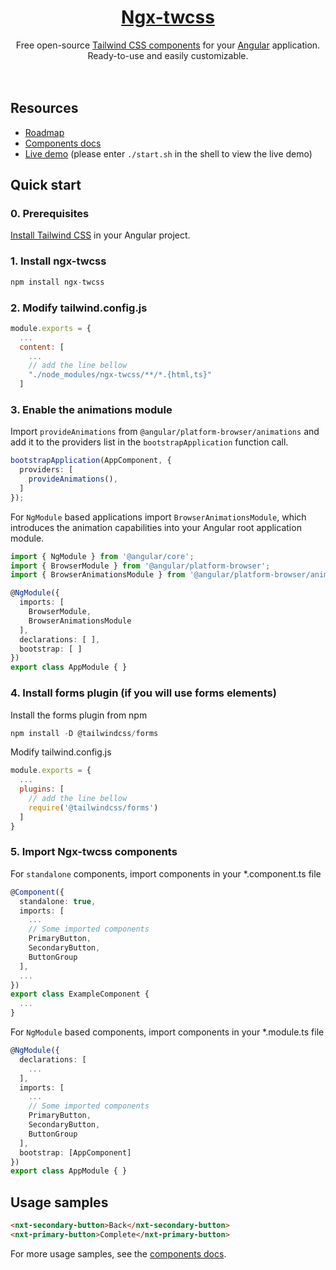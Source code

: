 <a href="https://github.com/William-Mba/ngx-twcss">
<div align="center">
    <h1>Ngx-twcss</h1>
</div>
</a>

<div align="center">
Free open-source <a href="https://tailwindui.com/">Tailwind CSS components</a> for your <a href="https://angular.dev/">Angular</a> application.
<br/>
Ready-to-use and easily customizable.
<br/>
<br/>
<br/>
</div>

## Resources

- [Roadmap](docs/roadmap.md)
- [Components docs](docs/components/)
- [Live demo](https://stackblitz.com/edit/stackblitz-starters-lrxhtf?file=demo%2Fsrc%2Fapp%2Fapp.component.ts) (please enter ``./start.sh`` in the shell to view the live demo)


## Quick start

### 0. Prerequisites

[Install Tailwind CSS](https://tailwindcss.com/docs/guides/angular) in your Angular project.

### 1. Install ngx-twcss

```ts
npm install ngx-twcss
```

### 2. Modify tailwind.config.js

```js
module.exports = {
  ...
  content: [
    ...
    // add the line bellow
    "./node_modules/ngx-twcss/**/*.{html,ts}"
  ]
```

### 3. Enable the animations module

Import ``provideAnimations`` from ``@angular/platform-browser/animations`` and add it to the providers list in the ``bootstrapApplication`` function call.

```ts
bootstrapApplication(AppComponent, {
  providers: [
    provideAnimations(),
  ]
});
```

For ``NgModule`` based applications import ``BrowserAnimationsModule``, which introduces the animation capabilities into your Angular root application module.

```ts
import { NgModule } from '@angular/core';
import { BrowserModule } from '@angular/platform-browser';
import { BrowserAnimationsModule } from '@angular/platform-browser/animations';

@NgModule({
  imports: [
    BrowserModule,
    BrowserAnimationsModule
  ],
  declarations: [ ],
  bootstrap: [ ]
})
export class AppModule { }
```

### 4. Install forms plugin (if you will use forms elements)

Install the forms plugin from npm

```ts
npm install -D @tailwindcss/forms
```

Modify tailwind.config.js

```js
module.exports = {
  ...
  plugins: [
    // add the line bellow
    require('@tailwindcss/forms')
  ]
}
```

### 5. Import Ngx-twcss components

For ``standalone`` components, import components in your *.component.ts file

```ts
@Component({
  standalone: true,
  imports: [
    ...
    // Some imported components
    PrimaryButton,
    SecondaryButton,
    ButtonGroup
  ],
  ...
})
export class ExampleComponent {
  ...
}
```

For ``NgModule`` based components, import components in your *.module.ts file

  ```ts
  @NgModule({
    declarations: [
      ...
    ],
    imports: [
      ...
      // Some imported components
      PrimaryButton,
      SecondaryButton,
      ButtonGroup
    ],
    bootstrap: [AppComponent]
  })
  export class AppModule { }
  ```

## Usage samples

```html
<nxt-secondary-button>Back</nxt-secondary-button>
<nxt-primary-button>Complete</nxt-primary-button>
```

For more usage samples, see the [components docs](docs/components/).
